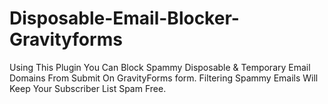 # Disposable-Email-Blocker-Gravityforms
Using This Plugin You Can Block Spammy Disposable &amp; Temporary Email Domains From Submit On GravityForms form. Filtering Spammy Emails Will Keep Your Subscriber List Spam Free.
